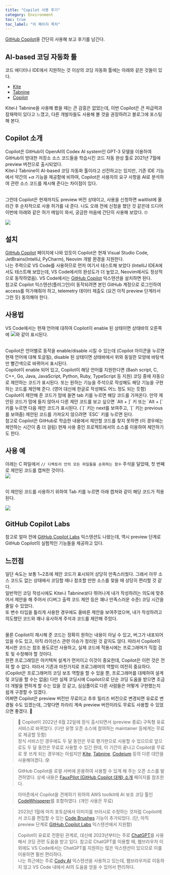 ```yaml
---
title: "Copilot 사용 후기"
category: Environment
toc: true
toc_label: "이 페이지 목차"
---
```


[GitHub Copilot](https://github.com/features/copilot)을 간단히 사용해 보고 후기를 남긴다.

## AI-based 코딩 자동화 툴
코드 에디터나 IDE에서 지원하는 것 이상의 코딩 자동화 툴에는 아래와 같은 것들이 있다.
- [Kite](https://www.kite.com/)
- [Tabnine](https://www.tabnine.com/)
- [Copilot](https://copilot.github.com/)

Kite나 Tabnine을 사용해 봤을 때는 큰 감흥은 없었는데, 이번 Copilot은 큰 파급력과 잠재력이 있다고 느꼈고, 다른 개발자들도 사용해 볼 것을 권장하려고 블로그에 포스팅해 본다.

## Copilot 소개
Copilot은 GitHub이 OpenAI의 Codex AI system인 GPT-3 모델을 이용하여 GitHub의 방대한 저장소 소스 코드들을 학습시킨 코드 자동 완성 툴로 2021년 7월에 preview 버전으로 출시되었다.  
Kite나 Tabnine이 AI-based 코딩 자동화 툴이라고 선전하고는 있지만, 기존 IDE 기능에서 약간의 +$\alpha$ 기능을 제공함에 비하여, Copilot은 사용자의 요구 사항을 AI로 분석하여 관련 소스 코드를 제시해 준다는 차이점이 있다.

<br>
그런데 Copilot은 현재까지도 preview 버전 상태이고, 사용을 신청하면 waitlist에 올라간 후 순차적으로 사용 허가를 내 준다. 나도 오래 전에 신청을 했던 것 같은데 드디어 이번에 아래와 같은 허가 메일이 와서, 궁금한 마음에 간단히 사용해 보았다. 🙄

![](/assets/images/copilot_invited.png)
 
## 설치
[GitHub Copilot](https://github.com/github/copilot-docs) 페이지에 나와 있듯이 Copilot은 현재 Visual Studio Code, JetBrains(IntelliJ, PyCharm), Neovim 개발 환경을 지원한다.  
나는 주력으로 VS Code를 사용하므로 먼저 여기서 테스트해 보았다 (IntelliJ IDEA에서도 테스트해 보았는데, VS Code에서의 완성도가 더 높았고, Neovim에서도 정상적으로 동작하였음). VS Code에서는 [GitHub Copilot](https://marketplace.visualstudio.com/items?itemName=GitHub.copilot) 익스텐션을 설치하면 된다.  
참고로 Copilot 익스텐션(플러그인)이 동작되려면 본인 GitHub 계정으로 로그인하여 access를 허가해줘야 하고, telemetry 데이터 제출도 (요건 아직 preview 단계라서 그런 듯) 동의해야 한다.

## 사용법
VS Code에서는 현재 언어에 대하여 Copilot이 enable 된 상태이면 상태바의 오른쪽에 ![](/assets/images/copilot_status.png)와 같이 표시된다.

<br>
Copilot은 언어별로 동작을 enable/disable 시킬 수 있는데 (Copilot 아이콘을 누르면 현재 언어에 대해 토글됨), disable 된 상태이면 상태바에서 위와 동일한 모양에 바탕색만 빨간색으로 바뀌어서 표시된다.

<br>
Copilot이 enable 되어 있고, Copilot이 해당 언어를 지원한다면 (Bash script, C, C++, Go, Java, JavaScript, Python, Ruby, TypeScript 등 지원) 코딩 중에 자동으로 제안하는 코드가 표시된다.  
또는 원하는 기능을 주석으로 작성해도 해당 기능을 구현하는 코드를 제안해 준다. (영어 대신에 한글로 작성해도 어느 정도 되는 듯함)

<br>
Copilot이 제안해 준 코드가 맘에 들면 tab 키를 누르면 해당 코드를 가져온다. 만약 제안된 코드가 맘에 들지 않아서 다른 제안 코드를 보고 싶으면 `Alt + ]` 키 또는 `Alt + [` 키를 누르면 다음 제안 코드가 표시된다. (`]` 키는 next를 보여주고, `[` 키는 previous를 보여줌) 제안된 코드를 가져오지 않으려면 `ESC` 키를 누르면 된다.

<br>
참고로 Copilot은 GitHub로 학습한 내용에서 제안할 코드를 찾지 못하면 (이 경우에는 제안하는 시간이 좀 더 걸림) 현재 사용 중인 프로젝트에서의 소스를 이용하여 제안하기도 한다.

## 사용 예
아래는 C 파일에서 `// 디렉토리 안의 모든 파일들을 순회하는 함수` 주석을 달았때, 첫 번째로 제안된 코드를 캡쳐한 것이다.  
![](/assets/images/copilot_suggest.png)

<br>
이 제안된 코드를 사용하기 위하여 Tab 키를 누르면 아래 캡쳐와 같이 해당 코드가 적용된다.

![](/assets/images/copilot_code.png)

## GitHub Copilot Labs
참고로 얼마 전에 [GitHub Copilot Labs](https://marketplace.visualstudio.com/items?itemName=GitHub.copilot-labs&ssr=false#overview) 익스텐션도 나왔는데, 역시 preview 단계로 GitHub Copilot의 실험적인 기능들을 제공하고 있다.

## 느낀점
일단 속도는 보통 1~2초에 제안 코드가 표시되어 상당히 만족스러웠다. 그래서 아무 소스 코드도 없는 상태에서 코딩할 때나 참조할 만한 소스를 찾을 때 상당히 편리할 것 같다.  
일반적인 코딩 작성시에도 Kite나 Tabnine보다 뛰어나게 내가 작성하려는 의도에 맞추어서 제안을 해 주어서 (디버그 출력 코드 제안 등은 꽤나 만족스러운 수준) 코딩 시간을 줄일 수 있었다.  
또 변수 타입을 틀리게 사용한 경우에도 올바른 제안을 보여주었으며, 내가 작성하려고 의도했던 코드와 꽤나 유사하게 주석과 코드를 제안해 주었다.

<br>
물론 Copilot이 제시해 준 코드는 정확히 원하는 내용이 아닐 수 있고, 버그가 내포되어 있을 수도 있고, 아직 라이선스 관련 이슈가 정리된 것 같지도 않다. 따라서 Copilot이 제시한 코드는 참조 용도로만 사용하고, 실제 코드에 적용시에는 프로그래머가 직접 검토 및 수정해야 할 것이다.  

<br>
한편 프로그래밍은 아키텍쳐 설계가 먼저이고 이것이 중요한데, Copilot은 이런 것은 전혀 할 수 없다. 따라서 기존과 마찬가지로 프로그래머의 역할이 여전히 중요하다. (Copilot은 프로그래머의 코딩 보조 역할을 할 수 있을 뿐, 프로그래머를 대체하여 설계 및 코딩을 할 수는 없음)  
다만 실제 코딩시에 Copilot으로 단순 코딩 도움을 받으면 조금 더 개발을 편하게 할 수는 있을 것 같고, 심심풀이로 다른 사람들은 어떻게 구현했는지 쉽게 구경할 수 있겠다.

<br>
어쩌면 Copilot은 preview 버전만 무료이고 추후 릴리즈 버전으로 변경되면 유료로 변경될 수도 있겠는데, 그렇다면 차라리 계속 preview 버전이라도 무료도 사용할 수 있었으면 좋겠다. 🙏

>🚩 Copilot이 2022년 6월 22일에 정식 출시되면서 (preview 종료) 구독형 유료 서비스로 바뀌었다. (다만 유명 오픈 소스에 참여하는 maintainer 등에게는 무료로 제공할 듯함)  
정식 서비스인 경우에도 두 달 동안은 무료 평가판으로 사용할 수 있으므로 앞으로도 두 달 동안은 무료로 사용할 수 있긴 한데, 이 기간이 끝나고 Copilot을 무료로 못 쓰게 되는 경우에는 아쉽지만 [Kite](https://www.kite.com/), [Tabnine](https://www.tabnine.com/), [Codeium](https://marketplace.visualstudio.com/items?itemName=Codeium.codeium) 등의 다른 대안을 사용해야겠다. 😰  

> GitHub Copilot을 로컬 서버에 운용하여 사용할 수 있게 해 주는 오픈 소스를 발견하였다. 상세 내용은 [FauxPilot (GitHub Copilot 대체) 소개](https://yrpark99.github.io/environment/FauxPilot/) 페이지를 참조한다.

> 아마존에서 Copilot을 견제하기 위하여 AWS toolkit에 AI 보조 코딩 툴인 [CodeWhisperer](https://aws.amazon.com/ko/codewhisperer/)를 포함하였다. (개인 사용은 무료)

> 2023년 1월에 마치 포토샵에서 이미지를 브러시로 수정하는 것처럼 Copilot에서 코드를 편집할 수 있는 [Code Brushes](https://githubnext.com/projects/code-brushes) 기능이 추가되었다. (단, 아직 preview 단계로 [GitHub Copilot Labs](https://marketplace.visualstudio.com/items?itemName=GitHub.copilot-labs) 익스텐션에서 지원함)

> Copilot이 유료로 전환된 관계로, 대신에 2023년부터는 주로 [ChatGPT](https://chat.openai.com/)를 사용해서 코딩 관련 도움을 받고 있다. 참고로 ChatGPT를 이용할 때, 웹브라우저 이외에도 VS Code에서는 ChatGPT를 지원하는 많은 익스텐션이 있으므로 이를 이용하면 훨씬 편리하다.  
나는 최근에는 주로 [Cody AI](https://marketplace.visualstudio.com/items?itemName=sourcegraph.cody-ai) 익스텐션을 사용하고 있는데, 웹브라우저로 이동하지 않고 VS Code 내에서 AI의 도움을 얻을 수 있어서 편리하다.
